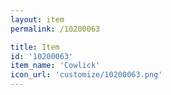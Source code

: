 ```yaml
---
layout: item
permalink: /10200063

title: Item
id: '10200063'
item_name: 'Cowlick'
icon_url: 'customize/10200063.png'
---
```

